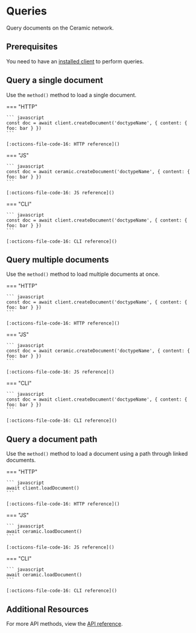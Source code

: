 # Queries
Query documents on the Ceramic network.

## Prerequisites
You need to have an [installed client]() to perform queries.

## Query a single document
Use the `method()` method to load a single document.

=== "HTTP"

    ``` javascript
    const doc = await client.createDocument('doctypeName', { content: { foo: bar } })
    ```

    [:octicons-file-code-16: HTTP reference]()

=== "JS"

    ``` javascript
    const doc = await ceramic.createDocument('doctypeName', { content: { foo: bar } })
    ```

    [:octicons-file-code-16: JS reference]()

=== "CLI"

    ``` javascript
    const doc = await client.createDocument('doctypeName', { content: { foo: bar } })
    ```

    [:octicons-file-code-16: CLI reference]()

## Query multiple documents
Use the `method()` method to load multiple documents at once.

=== "HTTP"

    ``` javascript
    const doc = await client.createDocument('doctypeName', { content: { foo: bar } })
    ```

    [:octicons-file-code-16: HTTP reference]()

=== "JS"

    ``` javascript
    const doc = await ceramic.createDocument('doctypeName', { content: { foo: bar } })
    ```

    [:octicons-file-code-16: JS reference]()

=== "CLI"

    ``` javascript
    const doc = await client.createDocument('doctypeName', { content: { foo: bar } })
    ```

    [:octicons-file-code-16: CLI reference]()

## Query a document path
Use the `method()` method to load a document using a path through linked documents.

=== "HTTP"

    ``` javascript
    await client.loadDocument()
    ```

    [:octicons-file-code-16: HTTP reference]()

=== "JS"

    ``` javascript
    await ceramic.loadDocument()
    ```

    [:octicons-file-code-16: JS reference]()

=== "CLI"

    ``` javascript
    await ceramic.loadDocument()
    ```

    [:octicons-file-code-16: CLI reference]()

## Additional Resources
For more API methods, view the [API reference]().